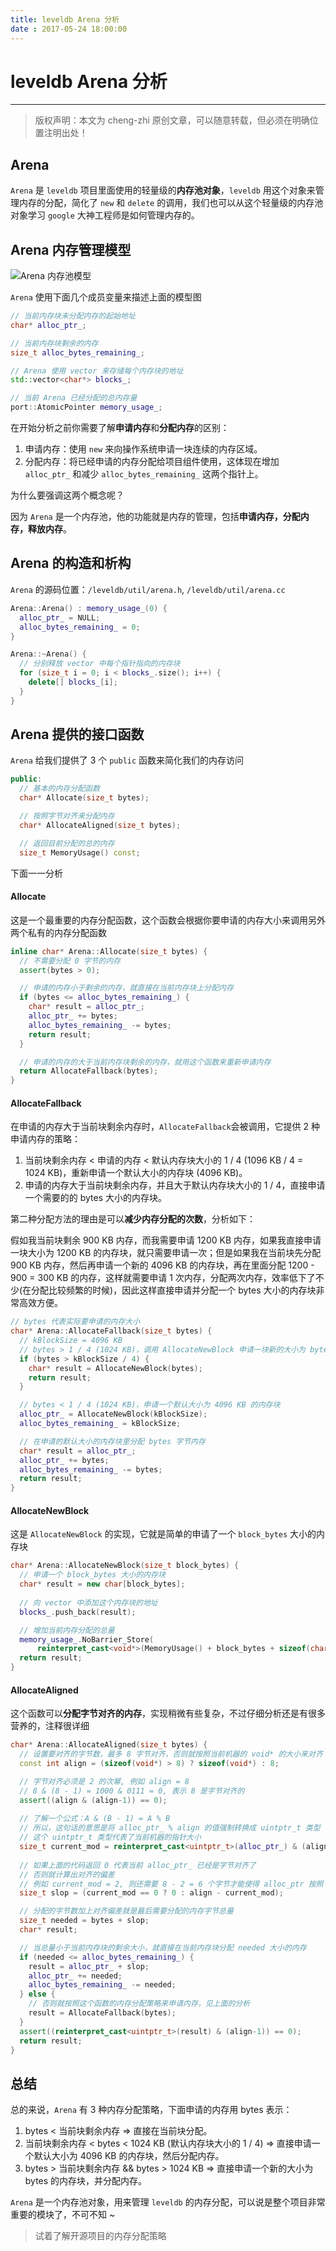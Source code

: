 ```yaml
---
title: leveldb Arena 分析
date : 2017-05-24 18:00:00
---
```


# leveldb Arena 分析
***
> 版权声明：本文为 cheng-zhi 原创文章，可以随意转载，但必须在明确位置注明出处！ 

## Arena
`Arena` 是 `leveldb` 项目里面使用的轻量级的**内存池对象**，`leveldb` 用这个对象来管理内存的分配，简化了 `new` 和 `delete` 的调用，我们也可以从这个轻量级的内存池对象学习 `google` 大神工程师是如何管理内存的。


## Arena 内存管理模型

![Arena 内存池模型](http://cheng-zhi.me/images/C++/leveldb/Arena.png)

`Arena` 使用下面几个成员变量来描述上面的模型图
```cpp
// 当前内存块未分配内存的起始地址
char* alloc_ptr_;

// 当前内存块剩余的内存
size_t alloc_bytes_remaining_;

// Arena 使用 vector 来存储每个内存块的地址
std::vector<char*> blocks_;

// 当前 Arena 已经分配的总内存量 
port::AtomicPointer memory_usage_;
```

在开始分析之前你需要了解**申请内存**和**分配内存**的区别：
1. 申请内存：使用 `new` 来向操作系统申请一块连续的内存区域。
2. 分配内存：将已经申请的内存分配给项目组件使用，这体现在增加 `alloc_ptr_` 和减少 `alloc_bytes_remaining_` 这两个指针上。

为什么要强调这两个概念呢？


因为 `Arena` 是一个内存池，他的功能就是内存的管理，包括**申请内存，分配内存，释放内存**。


## Arena 的构造和析构

`Arena` 的源码位置：`/leveldb/util/arena.h`, `/leveldb/util/arena.cc`

```cpp
Arena::Arena() : memory_usage_(0) {
  alloc_ptr_ = NULL;  
  alloc_bytes_remaining_ = 0;
}

Arena::~Arena() {
  // 分别释放 vector 中每个指针指向的内存块
  for (size_t i = 0; i < blocks_.size(); i++) {
    delete[] blocks_[i];
  }
}
```


## Arena 提供的接口函数
`Arena` 给我们提供了 3 个 `public` 函数来简化我们的内存访问
```cpp
public:
  // 基本的内存分配函数
  char* Allocate(size_t bytes);

  // 按照字节对齐来分配内存
  char* AllocateAligned(size_t bytes);

  // 返回目前分配的总的内存
  size_t MemoryUsage() const;
```

下面一一分析

#### Allocate
这是一个最重要的内存分配函数，这个函数会根据你要申请的内存大小来调用另外两个私有的内存分配函数
```cpp
inline char* Arena::Allocate(size_t bytes) {
  // 不需要分配 0 字节的内存
  assert(bytes > 0);

  // 申请的内存小于剩余的内存，就直接在当前内存块上分配内存
  if (bytes <= alloc_bytes_remaining_) {
    char* result = alloc_ptr_;
    alloc_ptr_ += bytes;
    alloc_bytes_remaining_ -= bytes;
    return result;
  }

  // 申请的内存的大于当前内存块剩余的内存，就用这个函数来重新申请内存
  return AllocateFallback(bytes);
}

```

#### AllocateFallback

在申请的内存大于当前块剩余内存时，`AllocateFallback`会被调用，它提供 2 种申请内存的策略：
1. 当前块剩余内存 < 申请的内存 < 默认内存块大小的 1 / 4 (1096 KB / 4 = 1024 KB)，重新申请一个默认大小的内存块 (4096 KB)。
2. 申请的内存大于当前块剩余内存，并且大于默认内存块大小的 1 / 4，直接申请一个需要的的 bytes 大小的内存块。

第二种分配方法的理由是可以**减少内存分配的次数**，分析如下：

假如我当前块剩余 900 KB 内存，而我需要申请 1200 KB 内存，如果我直接申请一块大小为 1200 KB 的内存块，就只需要申请一次；但是如果我在当前块先分配 900 KB 内存，然后再申请一个新的 4096 KB 的内存块，再在里面分配 1200 - 900 = 300 KB 的内存，这样就需要申请 1 次内存，分配两次内存，效率低下了不少(在分配比较频繁的时候)，因此这样直接申请并分配一个 bytes 大小的内存块非常高效方便。

```cpp
// bytes 代表实际要申请的内存大小
char* Arena::AllocateFallback(size_t bytes) {
  // kBlockSize = 4096 KB
  // bytes > 1 / 4 (1024 KB)，调用 AllocateNewBlock 申请一块新的大小为 bytes 的内存
  if (bytes > kBlockSize / 4) {
    char* result = AllocateNewBlock(bytes);
    return result;
  }

  // bytes < 1 / 4 (1024 KB)，申请一个默认大小为 4096 KB 的内存块
  alloc_ptr_ = AllocateNewBlock(kBlockSize);
  alloc_bytes_remaining_ = kBlockSize;

  // 在申请的默认大小的内存块里分配 bytes 字节内存
  char* result = alloc_ptr_;
  alloc_ptr_ += bytes;
  alloc_bytes_remaining_ -= bytes;
  return result;
}

```

#### AllocateNewBlock

这是 `AllocateNewBlock` 的实现，它就是简单的申请了一个 `block_bytes` 大小的内存块

```cpp
char* Arena::AllocateNewBlock(size_t block_bytes) {
  // 申请一个 block_bytes 大小的内存块
  char* result = new char[block_bytes];
  
  // 向 vector 中添加这个内存块的地址
  blocks_.push_back(result);

  // 增加当前内存分配的总量
  memory_usage_.NoBarrier_Store(
      reinterpret_cast<void*>(MemoryUsage() + block_bytes + sizeof(char*)));
  return result;
}
```


#### AllocateAligned

这个函数可以**分配字节对齐的内存**，实现稍微有些复杂，不过仔细分析还是有很多营养的，注释很详细
```cpp
char* Arena::AllocateAligned(size_t bytes) {
  // 设置要对齐的字节数，最多 8 字节对齐，否则就按照当前机器的 void* 的大小来对齐
  const int align = (sizeof(void*) > 8) ? sizeof(void*) : 8;

  // 字节对齐必须是 2 的次幂, 例如 align = 8
  // 8 & (8 - 1) = 1000 & 0111 = 0, 表示 8 是字节对齐的
  assert((align & (align-1)) == 0);   
  
  // 了解一个公式：A & (B - 1) = A % B
  // 所以，这句话的意思是将 alloc_ptr_ % align 的值强制转换成 uintptr_t 类型
  // 这个 uintptr_t 类型代表了当前机器的指针大小
  size_t current_mod = reinterpret_cast<uintptr_t>(alloc_ptr_) & (align-1);
  
  // 如果上面的代码返回 0 代表当前 alloc_ptr_ 已经是字节对齐了
  // 否则就计算出对齐的偏差
  // 例如 current_mod = 2, 则还需要 8 - 2 = 6 个字节才能使得 alloc_ptr 按照 8 字节对齐
  size_t slop = (current_mod == 0 ? 0 : align - current_mod);

  // 分配的字节数加上对齐偏差就是最后需要分配的内存字节总量
  size_t needed = bytes + slop;
  char* result;

  // 当总量小于当前内存块的剩余大小，就直接在当前内存块分配 needed 大小的内存
  if (needed <= alloc_bytes_remaining_) {
    result = alloc_ptr_ + slop;
    alloc_ptr_ += needed;
    alloc_bytes_remaining_ -= needed;
  } else {
    // 否则就按照这个函数的内存分配策略来申请内存，见上面的分析
	result = AllocateFallback(bytes);
  }
  assert((reinterpret_cast<uintptr_t>(result) & (align-1)) == 0);
  return result;
}
```
 

## 总结

总的来说，`Arena` 有 3 种内存分配策略，下面申请的内存用 bytes 表示：
1. bytes < 当前块剩余内存 => 直接在当前块分配。
2. 当前块剩余内存 < bytes < 1024 KB (默认内存块大小的 1 / 4) => 直接申请一个默认大小为 4096 KB 的内存块，然后分配内存。
3. bytes > 当前块剩余内存 && bytes > 1024 KB => 直接申请一个新的大小为 bytes 的内存块，并分配内存。


`Arena` 是一个内存池对象，用来管理 `leveldb` 的内存分配，可以说是整个项目非常重要的模块了，不可不知 ~


> 试着了解开源项目的内存分配策略

